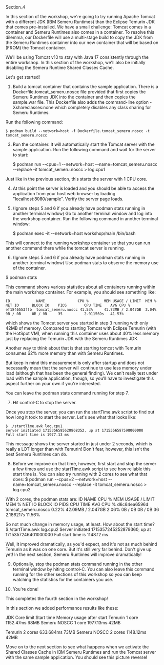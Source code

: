 Section_4

In this section of the workshop, we're going to try running Apache Tomcat with a
different JDK (IBM Semeru Runtimes) than the Eclipse Temurin JDK that comes
pre-installed. We have a small challenge: Tomcat comes in a container and
Semeru Runtimes also comes in a container. To resolve this dilemma, our
Dockerfile will use a multi-stage build to copy the JDK from the Semeru
Runtimes container into our new container that will be based on (FROM)
the Tomcat container.

We'll be using Tomcat v10 to stay with Java 17 consistently through the entire
workshop. In this section of the workshop, we'll also be initially disabling
the Semeru Runtime Shared Classes Cache.

Let's get started!

1. Build a tomcat container that contains the sample application. There is
a Dockerfile.tomcat_semeru.noscc file provided that first copies the Semeru Runtimes
JDK into the container and then copies the sample.war file. This Dockerfile also
adds the command-line option -Xshareclasses:none which completely disables any
class sharing for Semeru Runtimes.

Run the following command:

	$ podman build --network=host -f Dockerfile.tomcat_semeru.noscc -t tomcat_semeru.noscc

3. Run the container. It will automatically start the Tomcat server with the
sample application. Run the following command and wait for the server to start:

	$ podman run --cpus=1 --network=host --name=tomcat_semeru.noscc --replace -it tomcat_semeru.noscc > log.cpu1

Just like in the previous section, this starts the server with 1 CPU core.

4. At this point the server is loaded and you should be able to access the application from your
host web browser by loading "localhost:8080/sample". Verify the server page loads.

5. (Ignore steps 5 and 6 if you already have podman stats running in another terminal window)
Go to another terminal window and log into the workshop container. Run the following command
in another terminal window:

	$ podman exec -it --network=host workshop/main /bin/bash

This will connect to the running workshop container so that you can run another command there
while the tomcat server is running.

6. (Ignore steps 5 and 6 if you already have podman stats running in another terminal window)
Use podman stats to observe the memory use of the container.

$ podman stats

This command shows various statistics about all containers running within the main workshop
container. For example, you should see something like:

	ID            NAME               CPU %       MEM USAGE / LIMIT  MEM %       NET IO      BLOCK IO    PIDS        CPU TIME    AVG CPU %
	ef1846553ffb  tomcat_semeru.noscc 41.53%     41.73MB / 2.047GB  2.04%       0B / 0B     0B / 0B     35          2.011569s   41.53%

which shows the Tomcat server you started in step 3 running with only 42MB of memory. Compared to
starting Tomcat with Eclipse Temurin (with the HotSpot VM), when running this container uses about
40% less memory just by replacing the Temurin JDK with the Semeru Runtimes JDK.

Another way to think about that is that starting tomcat with Temurin consumes 62% more memory
than with Semeru Runtimes.

But keep in mind this measurement is only after startup and does not necessarily mean that the server
will continue to use less memory under load (although that has been the general finding). We can't
really test under load with the sample application, though, so you'll have to investigate this aspect
further on your own if you're interested.

You can leave the podman stats command running for step 7.

7. Hit control-C to stop the server.

Once you stop the server, you can run the startTime.awk script to find out how long it took to start
the server. Let's see what that looks like:

	$ ./startTime.awk log.cpu1
	Server initiated 1715356585620868352, up at 1715356587598000000
	Full start time is 1977.13 ms

This message shows the server started in just under 2 seconds, which is really a LOT longer than
with Temurin! Don't fear, however, this isn't the best Semeru Runtimes can do.

8.  Before we improve on that time, however, first start and stop the server a few times and use the
startTime.awk script to see how reliable this start time is. You can also try running with 2 cores
to see what that does:
	$ podman run --cpus=2 --network=host --name=tomcat_semeru.noscc --replace -it tomcat_semeru.noscc > log.cpu2

With 2 cores, the podman stats are:
	ID            NAME               CPU %       MEM USAGE / LIMIT  MEM %       NET IO      BLOCK IO    PIDS        CPU TIME    AVG CPU %
	d6c64ea6596d  tomcat_semeru.noscc  0.22%       42.09MB / 2.047GB  2.06%       0B / 0B     0B / 0B     36          2.186217s   11.56%

So not much change in memory usage, at least. How about the start time?
	$./startTime.awk log.cpu2
	Server initiated 1715357245252879360, up at 1715357246401000000
	Full start time is 1148.12 ms

Well, it improved dramatically, as you'd expect, and it's not as much behind Temurin as it was on
one core. But it's still very far behind. Don't give up yet! In the next section, Semeru Runtimes
will improve dramatically!

9. Optionally, stop the podman stats command running in the other terminal window by hiting
control-C. You can also leave this command running for the other sections of this workshop so
you can keep watching the statistics for the containers you use.

9. You're done! 

This completes the fourth section in the workshop!

In this section we added performance results like these:

JDK		Core limit	Start time	Memory usage after start
Temurin		1 core		1152.47ms	68MB
Semeru NOSCC	1 core		1977.13ms	42MB

Temurin		2 cores		633.684ms	73MB
Semeru NOSCC	2 cores		1148.12ms	42MB

Move on to the next section to see what happens when we activate the Shared Classes Cache in
IBM Semeru Runtimes and run the Tomcat server with the same sample application. You should see
this picture reverse!
